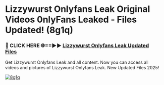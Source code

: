 # Lizzywurst Onlyfans Leak Original Videos 0nlyFans Leaked - Files Updated! (8g1q)

<h3>🔴 CLICK HERE 🌐==►► <a href="https://tinyurl.com/ms9xzufz" rel="nofollow">Lizzywurst Onlyfans Leak Updated Files</a></h3>

Get Lizzywurst Onlyfans Leak and all content. Now you can access all videos and pictures of Lizzywurst Onlyfans Leak. New Updated Files 2025!

[![8g1q](https://i.imgur.com/ppqm5kG.gif)](https://tinyurl.com/ms9xzufz)
